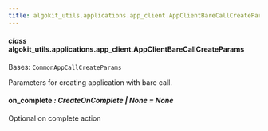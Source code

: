 ```yaml
---
title: algokit_utils.applications.app_client.AppClientBareCallCreateParams
---
```


#### _class_ algokit_utils.applications.app_client.AppClientBareCallCreateParams

Bases: `CommonAppCallCreateParams`

Parameters for creating application with bare call.

#### on_complete _: CreateOnComplete | None_ _= None_

Optional on complete action
